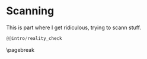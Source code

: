 # Scanning

This is part where I get ridiculous, trying to scann stuff.

```rust
@@intro/reality_check
```

\pagebreak